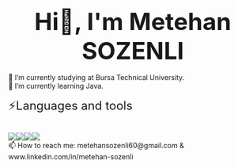 ### <p align="center"><font size="12">Hi👋, I'm Metehan SOZENLI</font></p>
 🔭 I’m currently studying at Bursa Technical University.
 <br>
 🌱 I’m currently learning Java.
 <p><font size="5">⚡Languages and tools</font></p>
 <br>
 <img src="https://img.icons8.com/fluency/48/000000/c.png"/><img src="https://img.icons8.com/stickers/48/000000/python.png"/><img src="https://img.icons8.com/color/48/000000/java-coffee-cup-logo--v1.png"/><img src="https://img.icons8.com/color/48/000000/adobe-photoshop--v1.png"/>

 <br>
 📫 How to reach me: metehansozenli60@gmail.com & www.linkedin.com/in/metehan-sozenli
 <br>
<!--
**metehansozenli/metehansozenli** is a ✨ _special_ ✨ repository because its `README.md` (this file) appears on your GitHub profile.

Here are some ideas to get you started:

- 🔭 I’m currently working on ...
-
- 👯 I’m looking to collaborate on ...
- 🤔 I’m looking for help with ...
- 💬 Ask me about ...
- 
- 😄 Pronouns: ...
- ⚡ Fun fact: ...
-->

